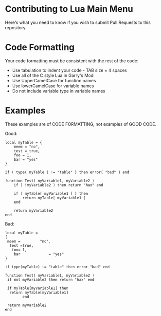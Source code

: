 Contributing to Lua Main Menu
=============

Here's what you need to know if you wish to submit Pull Requests to this repository.

Code Formatting
=============

Your code formatting must be consistent with the rest of the code:
* Use tabulation to indent your code - TAB size = 4 spaces
* Use all of the C style Lua in Garry's Mod
* Use UpperCamelCase for function names
* Use lowerCamelCase for variable names
* Do not include variable type in variable names

Examples
=============

These examples are of CODE FORMATTING, not examples of GOOD CODE.

Good:
```
local myTable = {
	meem = "no",
	test = true,
	foo = 1,
	bar = "yes"
}

if ( type( myTable ) != "table" ) then error( "bad" ) end

function Test( myVariable1, myVariable2 )
	if ( !myVariable2 ) then return "hax" end

	if ( myTable[ myVariable1 ] ) then
		return myTable[ myVariable1 ]
	end

	return myVariable2
end
```

Bad:
```
local myTable =
{
 meem =			"no",
  test =true,
   foo= 1,
    bar				= "yes"
}

if type(myTable) ~= "table" then error "bad" end

function Test( myVariable1, myVariable2 )
 if not myVariable2 then return "hax" end

 if myTable[myVariable1] then         
  return myTable[myVariable1]
		end

 return myVariable2			
end
```